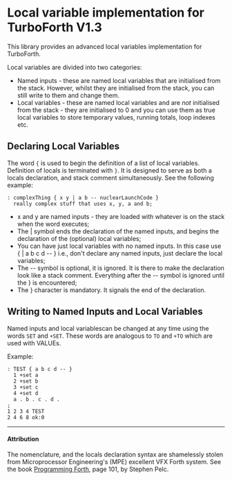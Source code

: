 # Local variable implementation for TurboForth V1.3
This library provides an advanced local variables implementation for TurboForth.

Local variables are divided into two categories:

* Named inputs - these are named local variables that are initialised from the stack. However, whilst they are initialised from the stack, you can still write to them and change them. 
* Local variables - these are named local variables and are _not_ initialised from the stack - they are initialised to 0 and you can use them as true local variables to store temporary values, running totals, loop indexes etc.

## Declaring Local Variables

The word `{` is used to begin the definition of a list of local variables. Definition of locals is terminated with `}`. It is designed to serve as both a locals declaration, and stack comment simultaneously. See the following example:

```
: complexThing { x y | a b -- nuclearLaunchCode }
  really complex stuff that uses x, y, a and b;
```

* x and y are named inputs - they are loaded with whatever is on the stack when the word executes;
* The | symbol ends the declaration of the named inputs, and begins the declaration of the (optional) local variables;
* You can have just local variables with no named inputs. In this case use { | a b c d -- } i.e., don't declare any named inputs, just declare the local variables;
* The -- symbol is optional, it is ignored. It is there to make the declaration look like a stack comment. Everything after the -- symbol is ignored until the } is encountered;
* The } character is mandatory. It signals the end of the declaration.

## Writing to Named Inputs and Local Variables

Named inputs and local variablescan be changed at any time using the words `SET` and `+SET`. These words are analogous to `TO` and `+TO` which are used with VALUEs.

Example:

```
: TEST { a b c d -- } 
  1 +set a
  2 +set b
  3 +set c
  4 +set d
  a . b . c . d .
;
1 2 3 4 TEST
2 4 6 8 ok:0
```

---

#### Attribution

The nomenclature, and the locals declaration syntax are shamelessly stolen from Microprocessor Engineering's (MPE) excellent VFX Forth system. See the book [Programming Forth](https://www.mpeforth.com/arena/ProgramForth.pdf), page 101, by Stephen Pelc. 
